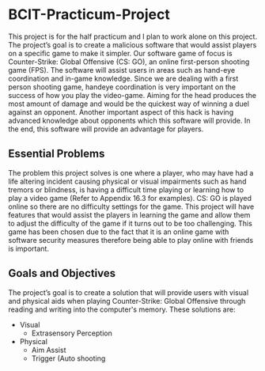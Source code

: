 # BCIT-Practicum-Project

This project is for the half practicum and I plan to work alone on this project.
The project’s goal is to create a malicious software that would assist players on a specific game to
make it simpler. Our software game of focus is Counter-Strike: Global Offensive (CS: GO), an online
first-person shooting game (FPS). The software will assist users in areas such as hand-eye
coordination and in-game knowledge. Since we are dealing with a first person shooting game, handeye
coordination is very important on the success of how you play the video-game. Aiming for the
head produces the most amount of damage and would be the quickest way of winning a duel against
an opponent. Another important aspect of this hack is having advanced knowledge about opponents
which this software will provide. In the end, this software will provide an advantage for players.

## Essential Problems
The problem this project solves is one where a player, who may have had a life altering incident
causing physical or visual impairments such as hand tremors or blindness, is having a difficult
time playing or learning how to play a video game (Refer to Appendix 16.3 for examples). CS: GO
is played online so there are no difficulty settings for the game. This project will have features
that would assist the players in learning the game and allow them to adjust the difficulty of the
game if it turns out to be too challenging. This game has been chosen due to the fact that it is an
online game with software security measures therefore being able to play online with friends is
important.

## Goals and Objectives
The project’s goal is to create a solution that will provide users with visual and physical aids when
playing Counter-Strike: Global Offensive through reading and writing into the computer's
memory. These solutions are:
* Visual 
  * Extrasensory Perception
* Physical
  * Aim Assist
  * Trigger (Auto shooting
